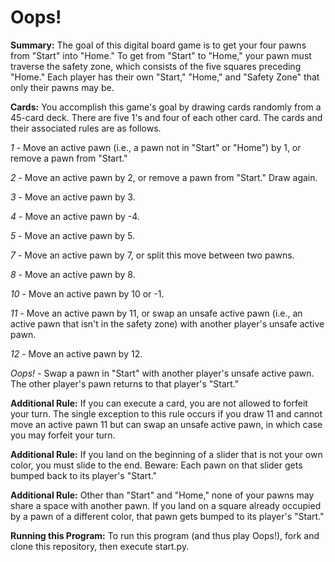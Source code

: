# **Oops!**

**Summary:** The goal of this digital board game is to get your four pawns
from "Start" into "Home." To get from "Start" to "Home," your pawn must traverse
the safety zone, which consists of the five squares preceding "Home." Each
player has their own "Start," "Home," and "Safety Zone" that only their
pawns may be.

**Cards:** You accomplish this game's goal by drawing cards randomly from a 45-card deck. 
There are five 1's and four of each other card. The cards and their associated 
rules are as follows.


_1_ - Move an active pawn (i.e., a pawn not in "Start" or "Home") by
1, or remove a pawn from "Start."

_2_ - Move an active pawn by 2, or remove a pawn from "Start." Draw again.

_3_ - Move an active pawn by 3.

_4_ - Move an active pawn by -4.

_5_ - Move an active pawn by 5.

_7_ - Move an active pawn by 7, or split this move between two pawns.

_8_ - Move an active pawn by 8.

_10_ - Move an active pawn by 10 or -1.

_11_ - Move an active pawn by 11, or swap an unsafe active pawn (i.e., 
an active pawn that isn't in the safety zone) with another player's
unsafe active pawn.

_12_ - Move an active pawn by 12.

_Oops!_ - Swap a pawn in "Start" with another player's unsafe active pawn. The
other player's pawn returns to that player's "Start."

**Additional Rule:** If you can execute a card, you are not allowed to forfeit your turn. The single
exception to this rule occurs if you draw 11 and cannot move an active pawn 11 but
can swap an unsafe active pawn, in which case you may forfeit your turn. 


**Additional Rule:** If you land on the beginning of a slider that is not your own color,
you must slide to the end. Beware: Each pawn on that slider gets bumped back to its 
player's "Start."

**Additional Rule:** Other than "Start" and "Home," none of your pawns may share 
a space with another pawn. If you land on a square already occupied by a pawn of a different color,
that pawn gets bumped to its player's "Start."

**Running this Program:** To run this program (and thus play Oops!), fork and clone
this repository, then execute start.py. 